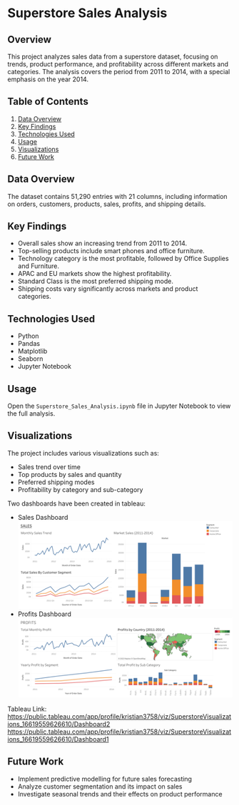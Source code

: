 # Superstore Sales Analysis

## Overview
This project analyzes sales data from a superstore dataset, focusing on trends, product performance, and profitability across different markets and categories. The analysis covers the period from 2011 to 2014, with a special emphasis on the year 2014.

## Table of Contents
1. [Data Overview](#data-overview)
2. [Key Findings](#key-findings)
3. [Technologies Used](#technologies-used)
4. [Usage](#usage)
5. [Visualizations](#visualizations)
6. [Future Work](#future-work)
    
## Data Overview
The dataset contains 51,290 entries with 21 columns, including information on orders, customers, products, sales, profits, and shipping details.

## Key Findings
- Overall sales show an increasing trend from 2011 to 2014.
- Top-selling products include smart phones and office furniture.
- Technology category is the most profitable, followed by Office Supplies and Furniture.
- APAC and EU markets show the highest profitability.
- Standard Class is the most preferred shipping mode.
- Shipping costs vary significantly across markets and product categories.

## Technologies Used
- Python
- Pandas
- Matplotlib
- Seaborn
- Jupyter Notebook
   
## Usage
Open the `Superstore_Sales_Analysis.ipynb` file in Jupyter Notebook to view the full analysis.

## Visualizations
The project includes various visualizations such as:
- Sales trend over time
- Top products by sales and quantity
- Preferred shipping modes
- Profitability by category and sub-category

Two dashboards have been created in tableau:

- Sales Dashboard ![Dashboard 2.png](Dashboard%202.png)
- Profits Dashboard ![Dashboard 1.png](Dashboard%201.png)
  
Tableau Link: https://public.tableau.com/app/profile/kristian3758/viz/SuperstoreVisualizations_16619559626610/Dashboard2
              https://public.tableau.com/app/profile/kristian3758/viz/SuperstoreVisualizations_16619559626610/Dashboard1

## Future Work
- Implement predictive modelling for future sales forecasting
- Analyze customer segmentation and its impact on sales
- Investigate seasonal trends and their effects on product performance
